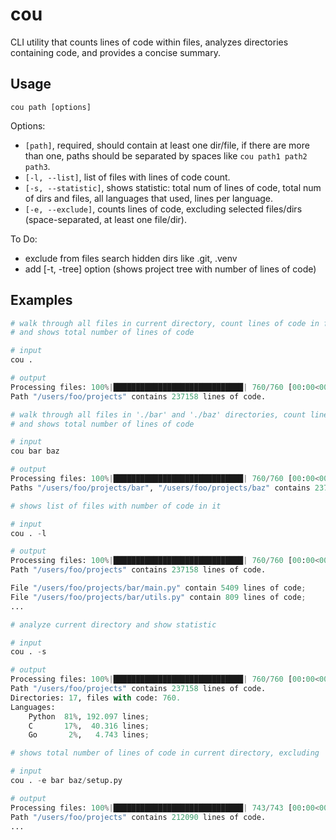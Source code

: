 # cou
CLI utility that counts lines of code within files, analyzes directories containing code, and provides a concise summary.

## Usage
`cou path [options]`


Options:
- `[path]`, required, should contain at least one dir/file, if there are more than one, 
          paths should be separated by spaces like `cou path1 path2 path3`.
- `[-l, --list]`, list of files with lines of code count.
- `[-s, --statistic]`, shows statistic: total num of lines of code, total num of dirs and files, 
                     all languages that used, lines per language.
- `[-e, --exclude]`, counts lines of code, excluding selected files/dirs (space-separated, at least one file/dir).


To Do:
- exclude from files search hidden dirs like .git, .venv
- add [-t, -tree] option (shows project tree with number of lines of code)



## Examples

```python
# walk through all files in current directory, count lines of code in files with code 
# and shows total number of lines of code

# input
cou .

# output
Processing files: 100%|█████████████████████████████| 760/760 [00:00<00:00, 5591.07file/s]
Path "/users/foo/projects" contains 237158 lines of code.
```

```python
# walk through all files in './bar' and './baz' directories, count lines of code in files with code 
# and shows total number of lines of code

# input
cou bar baz

# output
Processing files: 100%|█████████████████████████████| 760/760 [00:00<00:00, 5591.07file/s]
Paths "/users/foo/projects/bar", "/users/foo/projects/baz" contains 237158 lines of code.
```

```python
# shows list of files with number of code in it

# input
cou . -l

# output
Processing files: 100%|█████████████████████████████| 760/760 [00:00<00:00, 5591.07file/s]
Path "/users/foo/projects" contains 237158 lines of code.

File "/users/foo/projects/bar/main.py" contain 5409 lines of code;
File "/users/foo/projects/bar/utils.py" contain 809 lines of code;
...
```

```python
# analyze current directory and show statistic

# input
cou . -s

# output
Processing files: 100%|█████████████████████████████| 760/760 [00:00<00:00, 5591.07file/s]
Path "/users/foo/projects" contains 237158 lines of code.
Directories: 17, files with code: 760.
Languages: 
    Python  81%, 192.097 lines;
    C       17%,  40.316 lines;
    Go       2%,   4.743 lines;

```

```python
# shows total number of lines of code in current directory, excluding './bar' dir and './baz/setup.py' file

# input
cou . -e bar baz/setup.py

# output
Processing files: 100%|█████████████████████████████| 743/743 [00:00<00:00, 5591.07file/s]
Path "/users/foo/projects" contains 212090 lines of code.
...
```
